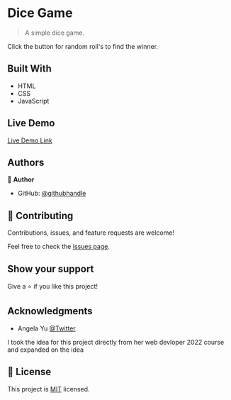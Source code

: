 # Dice Game

> A simple dice game.

Click the button for random roll's to find the winner.

## Built With

- HTML
- CSS
- JavaScript

## Live Demo

[Live Demo Link](https://johndmurphy.github.io/dice-game/)

## Authors

👤 **Author**

- GitHub: [@githubhandle](https://github.com/JohnDMurphy)

## 🤝 Contributing

Contributions, issues, and feature requests are welcome!

Feel free to check the [issues page](https://github.com/JohnDMurphy/dice-game/issues).

## Show your support

Give a ⭐️ if you like this project!

## Acknowledgments

- Angela Yu [@Twitter](https://twitter.com/yu_angela?ref_src=twsrc%5Egoogle%7Ctwcamp%5Eserp%7Ctwgr%5Eauthor)

I took the idea for this project directly from her web devloper 2022 course and expanded on the idea

## 📝 License

This project is [MIT](MIT.md) licensed.
